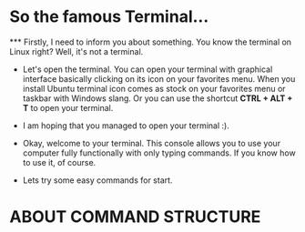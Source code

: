 
# So the famous Terminal...

*** Firstly, I need to inform you about something. You know the terminal on Linux right? Well, it's not a terminal.

* Let's open the terminal. You can open your terminal with graphical interface basically clicking on its icon on your favorites menu. When you install Ubuntu terminal icon comes as stock on your favorites menu or taskbar with Windows slang. Or you can use the shortcut **CTRL + ALT + T** to open your terminal.

* I am hoping that you managed to open your terminal :). 

* Okay, welcome to your terminal. This console allows you to use your computer fully functionally with only typing commands. If you know how to use it, of course.

* Lets try some easy commands for start. 

# ABOUT COMMAND STRUCTURE


